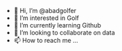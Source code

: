 - 👋 Hi, I’m @abadgolfer
- 👀 I’m interested in Golf
- 🌱 I’m currently learning Github
- 💞️ I’m looking to collaborate on data
- 📫 How to reach me ...

<!---
abadgolfer/abadgolfer is a ✨ special ✨ repository because its `README.md` (this file) appears on your GitHub profile.
You can click the Preview link to take a look at your changes.
--->
